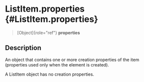 ListItem.properties {#ListItem.properties}
===================

> [Object]{role="ref"} **properties**

Description
-----------

An object that contains one or more creation properties of the item
(properties used only when the element is created).

A ListItem object has no creation properties.
